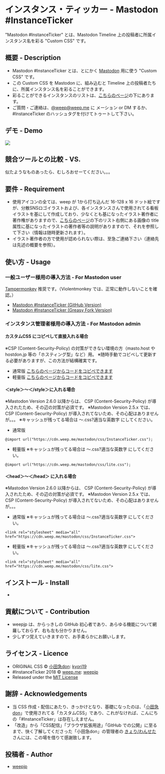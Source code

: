 インスタンス・ティッカー - Mastodon #InstanceTicker
====

"Mastodon #InstanceTicker" とは、Mastodon Timeline 上の投稿者に所属インスタンス名を彩る "Custom CSS" です。

## 概要 - Description
- Mastodon #InstanceTicker とは、とにかく [Mastodon](https://github.com/tootsuite/mastodon) 用に使う "Custom CSS" です。
- この Custom CSS を Mastodon に、組み込むと Timeline 上の投稿者たちに、所属インスタンス名を彩ることができます。
- 彩ることができるインスタンスのリストは、[こちらのページ](https://cdn.weep.me/mastodon/)の下にあります。
- ご質問・ご連絡は、[@weep@weep.me](https://weep.me/@weep) に メーション or DM するか、#InstanceTicker のハッシュタグを付けてトゥートして下さい。

## デモ - Demo
[![](https://img.youtube.com/vi/Xl_lEjxE2Ow/0.jpg)](https://www.youtube.com/watch?v=Xl_lEjxE2Ow)

## 競合ツールとの比較 - VS. 
似たようなものあったら、むしろおせーてください。。。

## 要件 - Requirement
- 使用アイコンの全ては、weep が 1から打ち込んだ 16-128 x 16 ドット絵ですが、分散SNSロゴイラストおよび、各インスタンスさんで使用されてる看板イラストを基にして作成しており、少なくとも基になったイラスト著作者に著作権がありますので、[こちらのページ](https://cdn.weep.me/mastodon/)の下のリスト右側にある画像の title 属性に基になったイラストの著作者等の説明がありますので、それを参照して下さい（情報は随時更新されます）。
- イラスト著作者の方で使用が認められない際は、至急ご連絡下さい（連絡先は先述の概要を参照）。

## 使い方 - Usage
### 一般ユーザー様用の導入方法 - For Mastodon user
[Tampermonkey](https://tampermonkey.net/) 推奨です。（Violentmonkey では、正常に動作しないことを確認。）
- [Mastodon #InstanceTicker (GitHub Version)](https://github.com/weepjp/MastodonInstanceTicker/blob/master/MastodonInstanceTicker.user.js)
- [Mastodon #InstanceTicker (Greasy Fork Version)](https://greasyfork.org/ja/scripts/373630-mastodon-instanceticker-greasy-fork-version)

### インスタンス管理者様用の導入方法 - For Mastodon admin

#### カスタムCSS にコピペして直接入れる場合
※CSP (Content-Security-Policy) の対策ができない環境の方（masto.host や hostdon.jp 等の「ホスティング型」など）用。
※随時手動でコピペして更新する必要がありますが、この方法が結構確実です。
- 通常版
[こちらのページからコードをコピペできます](https://cdn.weep.me/mastodon/html)
- 軽量版
[こちらのページからコードをコピペできます](https://cdn.weep.me/mastodon/lite.html)

#### ＜style＞～＜/style＞に入れる場合
※Mastodon Version 2.6.0 以降からは、 CSP (Content-Security-Policy) が導入されたため、その辺の対策が必須です。
※Mastodon Version 2.5.x では、CSP (Content-Security-Policy) が導入されてないため、その心配はありませんが。。。
※キャッシュが残ってる場合は ～.css?適当な英数字 にしてください。
- 通常版
```
@import url("https://cdn.weep.me/mastodon/css/InstanceTicker.css");
```
- 軽量版
※キャッシュが残ってる場合は ～.css?適当な英数字 にしてください。
```
@import url("https://cdn.weep.me/mastodon/css/lite.css");
```

#### ＜head＞～＜/head＞ に入れる場合
※Mastodon Version 2.6.0 以降からは、 CSP (Content-Security-Policy) が導入されたため、その辺の対策が必須です。
※Mastodon Version 2.5.x では、CSP (Content-Security-Policy) が導入されてないため、その心配はありませんが。。。
- 通常版
※キャッシュが残ってる場合は ～.css?適当な英数字 にしてください。
```
<link rel="stylesheet" media="all" href="https://cdn.weep.me/mastodon/css/InstanceTicker.css">
```
- 軽量版
※キャッシュが残ってる場合は ～.css?適当な英数字 にしてください。
```
<link rel="stylesheet" media="all" href="https://cdn.weep.me/mastodon/css/lite.css">
```

## インストール - Install
- 

## 貢献について - Contribution
- weepjp は、からっきしの GitHub 初心者であり、あらゆる機能について網羅しておらず、右も左も分かりません。
- 少しずつ覚えていきますので、お手柔らかにお願いします。

## ライセンス - Licence
- ORIGINAL CSS © [小田急don](https://odakyu.app/about): [kyori19](https://github.com/kyori19)
- #InstanceTicker 2018 © [weep.me](https://weep.me/about): [weepjp](https://github.com/weepjp)
- Released under the [MIT License](https://opensource.org/licenses/mit-license.php)

## 謝辞 - Acknowledgements
- 当 CSS 作成・配信にあたり、きっかけとなり、基礎になったのは、「[小田急don](https://odakyu.app/about)」で使用されてる「カスタムCSS」であり、これがなければ、こんにちの「#InstanceTicker」は存在しえません。
- 「改造」から「CSS配信」「ブラウザ拡張用途」「GitHub での公開」に至るまで、快く了解してくださった「小田急don」の管理者の [きょり/わんせた](https://github.com/kyori19) さんには、この場を借りて感謝致します。

## 投稿者 - Author

- [weepjp](https://github.com/weepjp)

